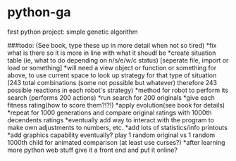 # python-ga
first python project: simple genetic algorithm


###todo: (See book, type these up in more detail when not so tired)
*fix what is there so it is more in line with what it shoudl be
*create situation table (ie, what to do depending on n/s/e/w/c status) [seperate file, import or load or something]
*will need a view object or function or something for above, to use current space to look up strategy for that type of situation (243 total combinations (some not possible but whatever) therefore 243 possible reactions in each robot's strategy)
*method for robot to perform its search (performs 200 actions)
*run search for 200 originals
*give each fitness rating(how to score them?!?!)
*apply evolution(see book for details)
*repeat for 1000 generations and compare original ratings with 1000th decendents ratings
*eventually add way to interact with the program to make own adjustments to numbers, etc.
*add lots of statistics/info printouts
*add graphics capability eventually?  play 1 random original vs 1 random 1000th child for animated comparison (at least use curses?)
*after learning more python web stuff give it a front end and put it online?
